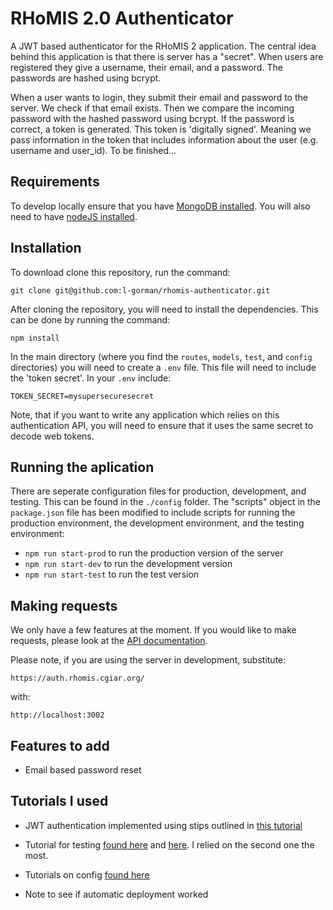 # RHoMIS 2.0 Authenticator

A JWT based authenticator for the RHoMIS 2 application. The central idea behind this application is that there is server has a "secret". When users are registered they give a username, their email, and a password. The passwords are hashed using bcrypt.

When a user wants to login, they submit their email and password to the server. We check if that email exists. Then we compare the incoming password with the hashed password using bcrypt. If the password is correct, a token is generated. This token is 'digitally signed'. Meaning we pass information in the token that includes information about the user (e.g. username and user_id). To be finished...

## Requirements

To develop locally ensure that you have [MongoDB installed](https://docs.mongodb.com/manual/administration/install-community/). You will also need to have [nodeJS installed](https://nodejs.org/en/download/). 

## Installation

To download clone this repository, run the command:

`git clone git@github.com:l-gorman/rhomis-authenticator.git`

After cloning the repository, you will need to install the dependencies.
This can be done by running the command:

`npm install`

In the main directory (where you find the `routes`, `models`, `test`, and `config` directories)
you will need to create a `.env` file. This file will need to include the 'token secret'. In your `.env` 
include: 

`TOKEN_SECRET=mysupersecuresecret`

Note, that if you want to write any application which relies on this authentication API, you will need to
ensure that it uses the same secret to decode web tokens.

## Running the aplication

There are seperate configuration files for production, development, and testing. This can be found in the `./config` folder. The "scripts" object in the `package.json` file has been modified to include scripts for running the production environment, the development environment, and the testing environment:

* `npm run start-prod` to run the production version of the server
* `npm run start-dev` to run the development version
* `npm run start-test` to run the test version

## Making requests

We only have a few features at the moment. If you would like to make requests, please look
at the [API documentation](https://rhomisauthapi.docs.apiary.io/#reference/0/registration/register-users).

Please note, if you are using the server in development, substitute:

`https://auth.rhomis.cgiar.org/` 

with:

`http://localhost:3002`


## Features to add

* Email based password reset

## Tutorials I used
* JWT authentication implemented using stips outlined in [this tutorial](https://www.youtube.com/watch?v=2jqok-WgelI&ab_channel=DevEd)

* Tutorial for testing [found here](https://www.digitalocean.com/community/tutorials/test-a-node-restful-api-with-mocha-and-chai) and [here](https://buddy.works/tutorials/unit-testing-jwt-secured-node-and-express-restful-api-with-chai-and-mocha
). I relied on the second one the most.

* Tutorials on config [found here](https://www.npmjs.com/package/config)

* Note to see if automatic deployment worked 
